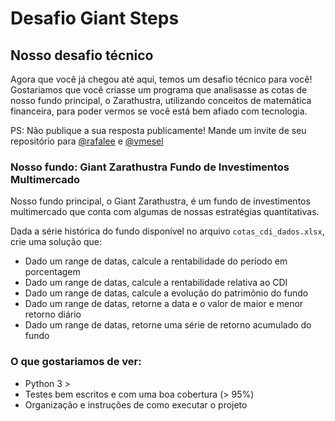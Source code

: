 # Desafio Giant Steps
## Nosso desafio técnico

Agora que você já chegou até aqui, temos um desafio técnico para você!
Gostariamos que você criasse um programa que analisasse as cotas de nosso fundo principal, o Zarathustra, utilizando conceitos de matemática financeira, para poder vermos se você está bem afiado com tecnologia.

PS: Não publique a sua resposta publicamente! Mande um invite de seu repositório para [@rafalee](https://github.com/rafalee) e [@vmesel](https://github.com/vmesel)

### Nosso fundo: Giant Zarathustra Fundo de Investimentos Multimercado

Nosso fundo principal, o Giant Zarathustra, é um fundo de investimentos multimercado que conta 
com algumas de nossas estratégias quantitativas.

Dada a série histórica do fundo disponível no arquivo `cotas_cdi_dados.xlsx`, crie uma solução que:

 - Dado um range de datas, calcule a rentabilidade do período em porcentagem
 - Dado um range de datas, calcule a rentabilidade relativa ao CDI
 - Dado um range de datas, calcule a evolução do patrimônio do fundo
 - Dado um range de datas, retorne a data e o valor de maior e menor retorno diário
 - Dado um range de datas, retorne uma série de retorno acumulado do fundo

### O que gostariamos de ver:

- Python 3 >
- Testes bem escritos e com uma boa cobertura (> 95%)
- Organização e instruções de como executar o projeto
